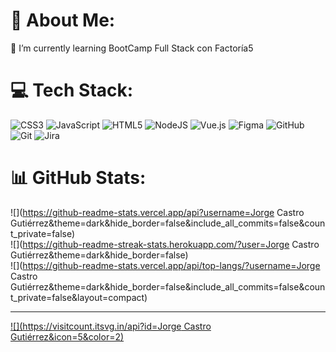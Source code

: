 # 💫 About Me:
🌱 I’m currently learning BootCamp Full Stack con Factoría5




# 💻 Tech Stack:
![CSS3](https://img.shields.io/badge/css3-%231572B6.svg?style=for-the-badge&logo=css3&logoColor=white) ![JavaScript](https://img.shields.io/badge/javascript-%23323330.svg?style=for-the-badge&logo=javascript&logoColor=%23F7DF1E) ![HTML5](https://img.shields.io/badge/html5-%23E34F26.svg?style=for-the-badge&logo=html5&logoColor=white) ![NodeJS](https://img.shields.io/badge/node.js-6DA55F?style=for-the-badge&logo=node.js&logoColor=white) ![Vue.js](https://img.shields.io/badge/vue.js-%2335495e.svg?style=for-the-badge&logo=vuedotjs&logoColor=%234FC08D) ![Figma](https://img.shields.io/badge/figma-%23F24E1E.svg?style=for-the-badge&logo=figma&logoColor=white) ![GitHub](https://img.shields.io/badge/github-%23121011.svg?style=for-the-badge&logo=github&logoColor=white) ![Git](https://img.shields.io/badge/git-%23F05033.svg?style=for-the-badge&logo=git&logoColor=white) ![Jira](https://img.shields.io/badge/jira-%230A0FFF.svg?style=for-the-badge&logo=jira&logoColor=white)
# 📊 GitHub Stats:
![](https://github-readme-stats.vercel.app/api?username=Jorge Castro Gutiérrez&theme=dark&hide_border=false&include_all_commits=false&count_private=false)<br/>
![](https://github-readme-streak-stats.herokuapp.com/?user=Jorge Castro Gutiérrez&theme=dark&hide_border=false)<br/>
![](https://github-readme-stats.vercel.app/api/top-langs/?username=Jorge Castro Gutiérrez&theme=dark&hide_border=false&include_all_commits=false&count_private=false&layout=compact)

---
[![](https://visitcount.itsvg.in/api?id=Jorge Castro Gutiérrez&icon=5&color=2)](https://visitcount.itsvg.in)



